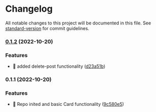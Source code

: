 # Changelog

All notable changes to this project will be documented in this file. See [standard-version](https://github.com/conventional-changelog/standard-version) for commit guidelines.

### [0.1.2](https://github.com/Kratso/Cleverpy/compare/v0.1.1...v0.1.2) (2022-10-20)


### Features

* 🎸 added delete-post functionality ([d23a51b](https://github.com/Kratso/Cleverpy/commit/d23a51b59cf8a30bfcf68684b2de1b8b051ab5f3))

### 0.1.1 (2022-10-20)


### Features

* 🎸 Repo inited and basic Card functionality ([9c580e5](https://github.com/Kratso/Cleverpy/commit/9c580e58864542d1fb905633b9bba60d8bdaec11))
